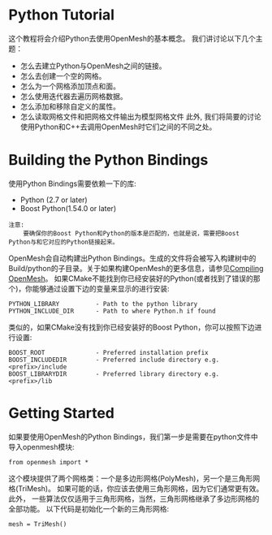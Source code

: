 # Python Tutorial
这个教程将会介绍Python去使用OpenMesh的基本概念。
我们讲讨论以下几个主题：
- 怎么去建立Python与OpenMesh之间的链接。
- 怎么去创建一个空的网格。
- 怎么为一个网格添加顶点和面。
- 怎么使用迭代器去遍历网格数据。
- 怎么添加和移除自定义的属性。
- 怎么读取网格文件和把网格文件输出为模型网格文件
此外, 我们将简要的讨论使用Python和C++去调用OpenMesh时它们之间的不同之处。
# Building the Python Bindings
使用Python Bindings需要依赖一下的库:
- Python (2.7 or later)
- Boost Python(1.54.0 or later)
```
注意:
    要确保你的Boost Python和Python的版本是匹配的，也就是说，需要把Boost Python与和它对应的Python链接起来。
```
OpenMesh会自动构建出Python Bindings。生成的文件将会被写入构建树中的Build/python的子目录。关于如果构建OpenMesh的更多信息，请参见[Compiling OpenMesh](http://www.openmesh.org/media/Documentations/OpenMesh-6.3-Documentation/a00017.html)。
如果CMake不能找到你已经安装好的Python(或者找到了错误的那个)，你能够通过设置下边的变量来显示的进行安装:
```
PYTHON_LIBRARY          - Path to the python library
PYTHON_INCLUDE_DIR      - Path to where Python.h if found
```
类似的，如果CMake没有找到你已经安装好的Boost Python，你可以按照下边进行设置:
```
BOOST_ROOT              - Preferred installation prefix
BOOST_INCLUDEDIR        - Preferred include directory e.g. <prefix>/include
BOOST_LIBRARYDIR        - Preferred library directory e.g. <prefix>/lib
```
# Getting Started
如果要使用OpenMesh的Python Bindings，我们第一步是需要在python文件中导入openmesh模块:
```
from openmesh import *
```
这个模块提供了两个网格类：一个是多边形网格(PolyMesh)，另一个是三角形网格(TriMesh)。 如果可能的话，你应该去使用三角形网格，因为它们通常更有效。此外， 一些算法仅仅适用于三角形网格，当然，三角形网格继承了多边形网格的全部功能。
以下代码是初始化一个新的三角形网格:
```
mesh = TriMesh()
```
